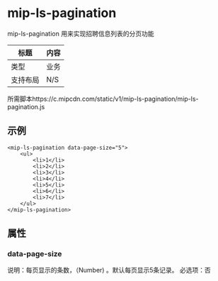 # mip-ls-pagination

mip-ls-pagination 用来实现招聘信息列表的分页功能

标题|内容
----|----
类型|业务
支持布局|N/S
所需脚本https://c.mipcdn.com/static/v1/mip-ls-pagination/mip-ls-pagination.js

## 示例
```
<mip-ls-pagination data-page-size="5">
    <ul>
        <li>1</li>
        <li>2</li>
        <li>3</li>
        <li>4</li>
        <li>5</li>
        <li>6</li>
        <li>7</li>
    </ul>
</mip-ls-pagination>
```

## 属性

### data-page-size

说明：每页显示的条数，（Number) 。默认每页显示5条记录。
必选项：否